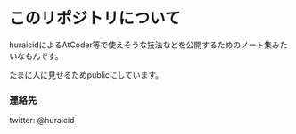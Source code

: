 # このリポジトリについて
huraicidによるAtCoder等で使えそうな技法などを公開するためのノート集みたいなもんです。

たまに人に見せるためpublicにしています。

### 連絡先
twitter: @huraicid
